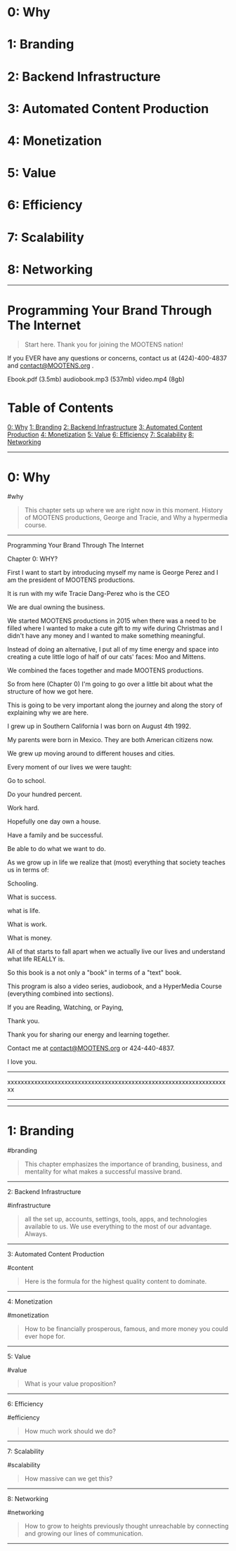 # 0: Why

# 1: Branding

# 2: Backend Infrastructure

# 3: Automated Content Production

# 4: Monetization

# 5: Value

# 6: Efficiency

# 7: Scalability

# 8: Networking


---


# Programming Your Brand Through The Internet


> Start here. Thank you for joining the  MOOTENS nation!

If you EVER have any questions or concerns, contact us at (424)-400-4837 and contact@MOOTENS.org .

Ebook.pdf (3.5mb)
audiobook.mp3 (537mb)
video.mp4 (8gb)

# Table of Contents

[0: Why](#why)
[1: Branding](#branding)
[2: Backend Infrastructure](#infrastructure)
[3: Automated Content Production](#content)
[4: Monetization](#monetization)
[5: Value](#value)
[6: Efficiency](#efficiency)
[7: Scalability](#scalability)
[8: Networking](#networking)


---

# 0: Why

#why

> This chapter sets up where we are right now in this moment. History of MOOTENS productions, George and Tracie, and Why a hypermedia course.

---
Programming Your Brand Through The Internet 

Chapter 0: WHY? 

First I want to start by introducing myself my name is George Perez and I am the president of MOOTENS productions. 

It is run with my wife Tracie Dang-Perez who is the CEO 

We are dual owning the business. 

We started MOOTENS productions in 2015 when there was a need to be filled where I wanted to make a cute gift to my wife during Christmas and I didn't have any money and I wanted to make something meaningful. 

Instead of doing an alternative, I put all of my time energy and space into creating a cute little logo of half of our cats' faces: Moo and Mittens. 

We combined the faces together and made MOOTENS productions. 

So from here (Chapter 0) I'm going to go over a little bit about what the structure of how we got here. 

This is going to be very important along the journey and along the story of explaining why we are here. 

I grew up in Southern California I was born on August 4th 1992. 

My parents were born in Mexico. They are both American citizens now. 

We grew up moving around to different houses and cities. 


Every moment of our lives we were taught:

Go to school. 

Do your hundred percent. 

Work hard. 

Hopefully one day own a house.

Have a family and be successful.

Be able to do what we want to do. 

As we grow up in life we realize that (most) everything  that society teaches us in terms of: 

Schooling. 

What is success. 

what is life. 

What is work. 

What is money. 

All of that starts to fall apart when we actually live our lives and understand what life REALLY is. 

So this book is a not only a "book" in terms of a "text" book. 

This program is also a video series, audiobook, and a HyperMedia Course (everything combined into sections).

If you are Reading, Watching, or Paying, 

Thank you. 

Thank you for sharing our energy and learning together. 

Contact me at contact@MOOTENS.org or 424-440-4837. 

I love you.

---

xxxxxxxxxxxxxxxxxxxxxxxxxxxxxxxxxxxxxxxxxxxxxxxxxxxxxxxxxxxxxxxxxxx

---

---

# 1: Branding

#branding

> This chapter emphasizes the importance of branding, business, and mentality for what makes a successful massive brand.


---

2: Backend Infrastructure

#infrastructure

> all the set up, accounts, settings, tools, apps, and technologies available to us. We use everything to the most of our advantage. Always.

---

3: Automated Content Production

#content

> Here is the formula for the highest quality content to dominate.


---

4: Monetization

#monetization


> How to be financially prosperous, famous, and more money you could ever hope for.

---


5: Value

#value

> What is your value proposition?


---


6: Efficiency

#efficiency

> How much work should we do?


---

7: Scalability

#scalability

> How massive can we get this?

---

8: Networking


#networking


> How to grow to heights previously thought unreachable by connecting and growing our lines of communication.

---



